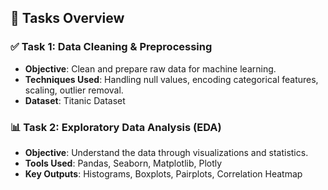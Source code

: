 ## 📁 Tasks Overview

### ✅ Task 1: Data Cleaning & Preprocessing
- **Objective**: Clean and prepare raw data for machine learning.
- **Techniques Used**: Handling null values, encoding categorical features, scaling, outlier removal.
- **Dataset**: Titanic Dataset

### 📊 Task 2: Exploratory Data Analysis (EDA)
- **Objective**: Understand the data through visualizations and statistics.
- **Tools Used**: Pandas, Seaborn, Matplotlib, Plotly
- **Key Outputs**: Histograms, Boxplots, Pairplots, Correlation Heatmap